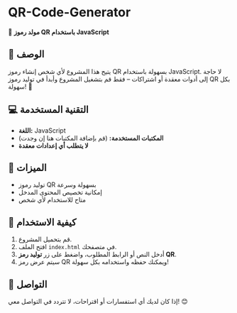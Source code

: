 # QR-Code-Generator

🚀 **مولد رموز QR باستخدام JavaScript**

## 📌 الوصف

يتيح هذا المشروع لأي شخص إنشاء رموز QR بسهولة باستخدام JavaScript. لا حاجة إلى أدوات معقدة أو اشتراكات – فقط قم بتشغيل المشروع وأبدأ في توليد رموز QR بكل سهولة! 🎯

## 💻 التقنية المستخدمة
- **اللغة:** JavaScript
- **المكتبات المستخدمة:** (قم بإضافة المكتبات هنا إن وجدت)
- **لا يتطلب أي إعدادات معقدة**

## 🎯 الميزات
- توليد رموز QR بسهولة وسرعة
- إمكانية تخصيص المحتوى المدخل
- متاح للاستخدام لأي شخص

## 🚀 كيفية الاستخدام
1. قم بتحميل المشروع.
2. افتح الملف `index.html` في متصفحك.
3. أدخل النص أو الرابط المطلوب، واضغط على زر **توليد رمز QR**.
4. سيتم عرض رمز QR ويمكنك حفظه واستخدامه بكل سهولة!

## 📩 التواصل
إذا كان لديك أي استفسارات أو اقتراحات، لا تتردد في التواصل معي! 😊
